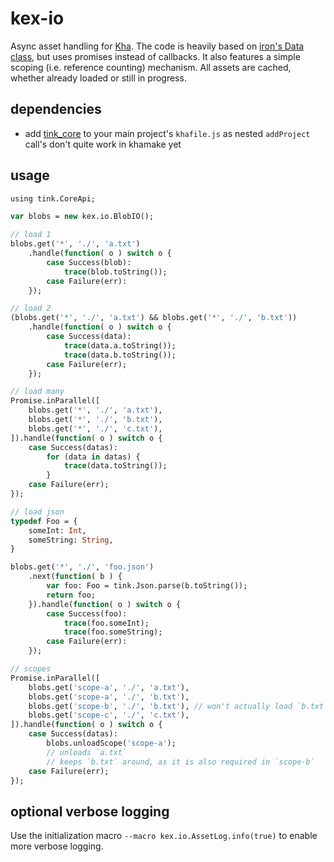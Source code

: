 # kex-io

Async asset handling for [Kha](https://github.com/Kode/Kha.git). The code is heavily based on [iron's Data class](https://github.com/armory3d/iron/blob/master/Sources/iron/data/Data.hx), but uses promises instead of callbacks. It also features a simple scoping (i.e. reference counting) mechanism. All assets are cached, whether already loaded or still in progress.

## dependencies

- add [tink_core](https://github.com/haxetink/tink_core.git) to your main project's `khafile.js` as nested `addProject` call's don't quite work in khamake yet

## usage

```haxe
using tink.CoreApi;

var blobs = new kex.io.BlobIO();

// load 1
blobs.get('*', './', 'a.txt')
	.handle(function( o ) switch o {
		case Success(blob):
			trace(blob.toString());
		case Failure(err):
	});

// load 2
(blobs.get('*', './', 'a.txt') && blobs.get('*', './', 'b.txt'))
	.handle(function( o ) switch o {
		case Success(data):
			trace(data.a.toString());
			trace(data.b.toString());
		case Failure(err);
	});

// load many
Promise.inParallel([
	blobs.get('*', './', 'a.txt'),
	blobs.get('*', './', 'b.txt'),
	blobs.get('*', './', 'c.txt'),
]).handle(function( o ) switch o {
	case Success(datas):
		for (data in datas) {
			trace(data.toString());
		}
	case Failure(err);
});

// load json
typedef Foo = {
	someInt: Int,
	someString: String,
}

blobs.get('*', './', 'foo.json')
	.next(function( b ) {
		var foo: Foo = tink.Json.parse(b.toString());
		return foo;
	}).handle(function( o ) switch o {
		case Success(foo):
			trace(foo.someInt);
			trace(foo.someString);
		case Failure(err):
	});

// scopes
Promise.inParallel([
	blobs.get('scope-a', './', 'a.txt'),
	blobs.get('scope-a', './', 'b.txt'),
	blobs.get('scope-b', './', 'b.txt'), // won't actually load `b.txt` again, but get it from the cache
	blobs.get('scope-c', './', 'c.txt'),
]).handle(function( o ) switch o {
	case Success(datas):
		blobs.unloadScope('scope-a');
		// unloads `a.txt`
		// keeps `b.txt` around, as it is also required in `scope-b`
	case Failure(err);
});
```

## optional verbose logging

Use the initialization macro `--macro kex.io.AssetLog.info(true)` to enable more verbose logging.
